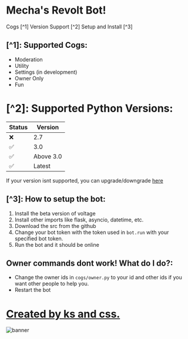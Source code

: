 # Mecha's Revolt Bot!

Cogs [^1]
Version Support [^2]
Setup and Install [^3]

## [^1]: Supported Cogs:

- Moderation
- Utility
- Settings (in development)
- Owner Only
- Fun

# [^2]: Supported Python Versions:
| Status | Version |
| ----------- | ----------- |
|❌| 2.7 |
|✅|3.0 |
|✅|Above 3.0|
| ✅ | Latest |
If your version isnt supported, you can upgrade/downgrade [here](https://python.org/download)

## [^3]: How to setup the bot:

1. Install the beta version of voltage
2. Install other imports like flask, asyncio, datetime, etc.
3. Download the src from the github
4. Change your bot token with the token used in `bot.run` with your specified bot token.
5. Run the bot and it should be online

## Owner commands dont work! What do I do?:

- Change the owner ids in `cogs/owner.py` to your id and other ids if you want other people to help you.
- Restart the bot

# [Created by ks and css.](https://mechabot.tk/)
![banner](https://i.imgur.com/G4k13Nm.png)